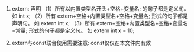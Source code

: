 1. extern: 声明
	（1）所有以内置类型名开头+空格+变量名; 的句子都是定义句。						如 int x;
	（2）所有 extern+空格+内置类型名+空格+变量名;  形式的句子都是声明句。			如 extern int x; 
	（3）所有 extern+空格+内置类型名+空格+变量名=常量; 形式的句子都是定义句。		如 extern int x = 10; 
	
2. extern与const联合使用需要注意:
const仅仅在本文件内有效